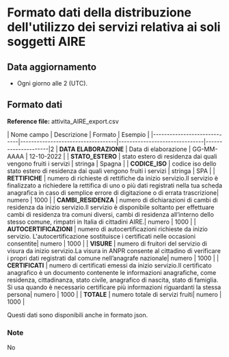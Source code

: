 # Formato dati della distribuzione dell'utilizzo dei servizi relativa ai soli soggetti AIRE

## Data aggiornamento
- Ogni giorno alle 2 (UTC). 

## Formato dati

**Reference file:** attivita_AIRE_export.csv<br>

| Nome campo                  | Descrizione                       | Formato                       | Esempio             |
|-----------------------------|-----------------------------------|-------------------------------|---------------------|2
| **DATA ELABORAZIONE**       | Data di elaborazione              | GG-MM-AAAA                    | 12-10-2022          |
| **STATO_ESTERO**      | stato estero di residenza dai quali vengono fruiti i servizi |   stringa | Spagna  |
| **CODICE_ISO**      | codice iso dello stato estero di residenza dai quali vengono fruiti i servizi |   stringa | SPA  |
| **RETTIFICHE**      | numero di richieste di rettifiche da inizio servizio.Il servizio è finalizzato a richiedere la rettifica di uno o più dati registrati nella tua scheda anagrafica in caso di semplice errore di digitazione o di errata trascrizione| numero             | 1000   |
| **CAMBI_RESIDENZA**      | numero di dichiarazioni di cambi di residenza da inizio servizio.Il servizio è disponibile soltanto per effettuare cambi di residenza tra comuni diversi, cambi di residenza all’interno dello stesso comune, rimpatri in Italia di cittadini AIRE.| numero             | 1000   |
| **AUTOCERTIFICAZIONI**      | numero di autocertificazioni richieste da inizio servizio. L'autocertificazione sostituisce i certificati nelle occasioni consentite| numero             | 1000   |
| **VISURE**      | numero di fruitori del servizio di visura da inizio servizio.La visura in ANPR consente al cittadino di verificare i propri dati registrati dal comune nell’anagrafe nazionale| numero             | 1000   |
| **CERTIFICATI**      | numero di certificati emessi da inizio servizio.Il certificato anagrafico è un documento contenente le informazioni anagrafiche, come residenza, cittadinanza, stato civile, anagrafico di nascita, stato di famiglia. Si usa quando è necessario certificare più informazioni riguardanti la stessa persona| numero             | 1000   |
| **TOTALE**      | numero totale di servizi fruiti| numero             | 1000   |

Questi dati sono disponibili anche in formato json.

### Note
No